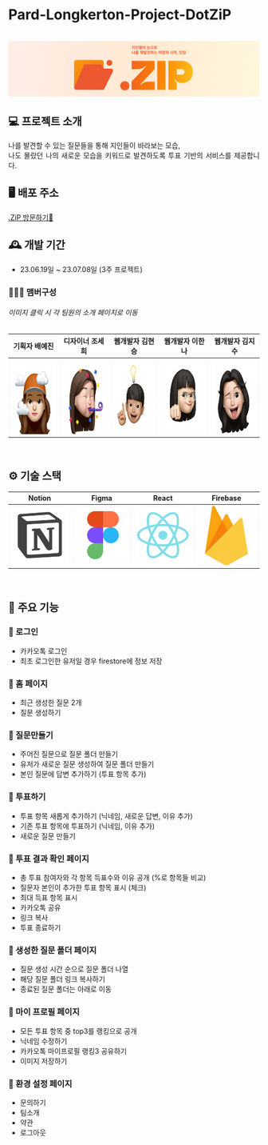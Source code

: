 # Pard-Longkerton-Project-DotZiP

<p align="center">
  <br>
  <img src="./readme/logobanner.png">
  <br>
</p>

## 💻 프로젝트 소개
<p align="justify">
나를 발견할 수 있는 질문들을 통해 지인들이 바라보는 모습, <br/>나도 몰랐던 나의 새로운 모습을 키워드로 발견하도록 투표 기반의 서비스를 제공합니다.
</p>

## 🖥️ 배포 주소
[.ZiP 방문하기📂](https://dotzip.swygbro.com)

## 🕰️ 개발 기간
* 23.06.19일 ~ 23.07.08일 (3주 프로젝트)

### 🧑‍🤝‍🧑 맴버구성
###### 이미지 클릭 시 각 팀원의 소개 페이지로 이동
|  기획자 배예진    |  디자이너 조세희     |   웹개발자 김현승   |   웹개발자 이한나  |  웹개발자 김지수  |
|   :--------:   |    :--------:    |    :--------:  |    :--------:   |   :--------:  |
|   <a href="https://www.notion.so/c214bca8c6fe4322ab5b6e77e6dd9365?pvs=4"><img src="./readme/YJ.PNG.png" width="300" height="150"></a>  |  <a href="https://www.notion.so/f4d63cf63e7c4360917a26a2e129667f?pvs=4"><img src="./readme/Say.png" width="300" height="150"></a>    | <a href="https://www.notion.so/37942b37e5414b06a578e99a44052ea4?pvs=4"><img src="./readme/H.png" width="300" height="150"></a>         | <a href="https://www.notion.so/65eed5b6553a4d03a55e19cd82ffb8e1?pvs=4"><img src="./readme/HN.png" width="300" height="150"></a>        | <a href="https://www.notion.so/6e29f9775a3f4394a2e68e280275c69a?pvs=4"><img src="./readme/JS.png" width="300" height="150"></a>        |

<br>

## ⚙️ 기술 스택

|  Notion    |  Figma     |  React   |  Firebase |
| :--------: | :--------: | :------: | :----:    |
|   ![nt]    |   ![fm]    | ![react] | ![fb]     |

<br>

## 📌 주요 기능

### 🔗 로그인
- 카카오톡 로그인
- 최초 로그인한 유저일 경우 firestore에 정보 저장
### 🔗 홈 페이지
- 최근 생성한 질문 2개 
- 질문 생성하기
### 🔗 질문만들기
- 주어진 질문으로 질문 폴더 만들기
- 유저가 새로운 질문 생성하여 질문 폴더 만들기
- 본인 질문에 답변 추가하기 (투표 항목 추가)
### 🔗 투표하기
- 투표 항목 새롭게 추가하기 (닉네임, 새로운 답변, 이유 추가)
- 기존 투표 항목에 투표하기 (닉네임, 이유 추가)
- 새로운 질문 만들기
### 🔗 투표 결과 확인 페이지
- 총 투표 참여자와 각 항목 득표수와 이유 공개 (%로 항목들 비교)
- 질문자 본인이 추가한 투표 항목 표시 (체크)
- 최대 득표 항목 표시
- 카카오톡 공유
- 링크 복사
- 투표 종료하기
### 🔗 생성한 질문 폴더 페이지
- 질문 생성 시간 순으로 질문 폴더 나열
- 해당 질문 폴더 링크 복사하기
- 종료된 질문 폴더는 아래로 이동
### 🔗 마이 프로필 페이지
- 모든 투표 항목 중 top3를 랭킹으로 공개
- 닉네임 수정하기
- 카카오톡 마이프로필 랭킹3 공유하기
- 이미지 저장하기
### 🔗 환경 설정 페이지
- 문의하기
- 팀소개
- 약관
- 로그아웃

<br>

 

<!-- Stack Icon Refernces -->

[nt]: /readme/notion.svg
[fm]: /readme/figma.svg
[react]: /readme/react.svg
[fb]: /readme/firebase.svg
